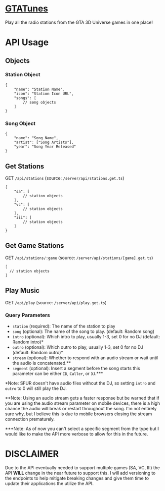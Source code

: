 # [GTATunes](https://gtatunes.net)

Play all the radio stations from the GTA 3D Universe games in one place!

# API Usage

## Objects

### Station Object

```json5
{
    "name": "Station Name",
    "icon": "Station Icon URL",
    "songs": [
        // song objects
    ]
}
```

### Song Object

```json5
{
    "name": "Song Name",
    "artist": ["Song Artists"],
    "year": "Song Year Released"
}
```

## Get Stations

GET `/api/stations` (source: `/server/api/stations.get.ts`)

```json5
{
    "sa": [
        // station objects
    ],
    "vc": [
        // station objects
    ],
    "iii": [
        // station objects
    ]
}
```

## Get Game Stations

GET `/api/stations/:game` (source: `/server/api/stations/[game].get.ts`)

```json5
[
  // station objects
]
```

## Play Music

GET `/api/play` (source: `/server/api/play.get.ts`)

### Query Parameters

- `station` (required): The name of the station to play
- `song` (optional): The name of the song to play. (default: Random song)
- `intro` (optional): Which intro to play, usually 1-3, set 0 for no DJ (default: Random intro)*
- `outro` (optional): Which outro to play, usually 1-3, set 0 for no DJ (default: Random outro)*
- `stream` (optional): Whether to respond with an audio stream or wait until the audio is concatenated.**
- `segment` (optional): Insert a segment before the song starts this parameter can be either `ID`, `Caller`, or `DJ`.***

*Note: SFUR doesn't have audio files without the DJ, so setting `intro` and `outro` to 0 will still play the DJ.

**Note: Using an audio stream gets a faster response but be warned that if you are using the audio stream parameter on mobile devices, there is a high chance the audio will break or restart throughout the song. I'm not entirely sure why, but I believe this is due to mobile browsers closing the stream connection prematurely.

***Note: As of now you can't select a specific segment from the type but I would like to make the API more verbose to allow for this in the future.

# DISCLAIMER

Due to the API eventually needed to support multiple games (SA, VC, III) the API **WILL** change in the near future to support this. I will add versioning to the endpoints to help mitigate breaking changes and give them time to update their applications the utilize the API.
